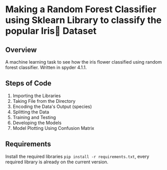 # Making a Random Forest Classifier using Sklearn Library to classify the popular Iris🌻 Dataset
## Overview
A machine learning task to see how the iris flower classified using random forest classifier. Written in spyder 4.1.1.
## Steps of Code
1. Importing the Libraries
2. Taking File from the Directory
3. Encoding the Data's Output (species)
4. Splitting the Data
5. Training and Testing
6. Developing the Models
7. Model Plotting Using Confusion Matrix
## Requirements
Install the required libraries `pip install -r requirements.txt`, every required library is already on the current version. 
